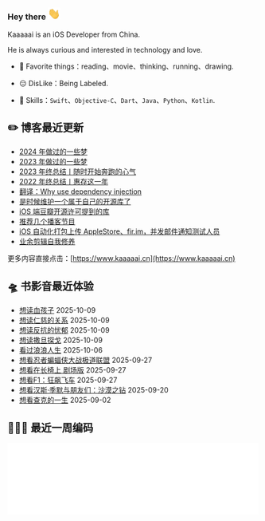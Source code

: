 ### Hey there <img src="https://raw.githubusercontent.com/kaaaaai/kaaaaai/master/images/hvRJCLFzcasrR4ia7z.gif" width="25px">

Kaaaaai is an iOS Developer from China.

He is always curious and interested in technology and love.

- 🕺 Favorite things：reading、movie、thinking、running、drawing.

- 😑 DisLike：Being Labeled.

- 🧰 Skills：`Swift`、`Objective-C`、`Dart`、`Java`、`Python`、`Kotlin`.

<!-- [![Kaaaaai](https://github-readme-stats.vercel.app/api/top-langs/?username=kaaaaai&layout=compact)](https://kaaaaai.cn/) -->

## ✏️ 博客最近更新

<!-- blog starts -->
- [2024 年做过的一些梦](https://www.kaaaaai.cn/dream-in-2024.html)
- [2023 年做过的一些梦](https://www.kaaaaai.cn/dream-in-2023.html)
- [2023 年终总结丨随时开始奔跑的心气](https://www.kaaaaai.cn/2024-year-end-review.html)
- [2022 年终总结丨惠存这一年](https://www.kaaaaai.cn/2023-year-end-review.html)
- [翻译：Why use dependency injection](https://www.kaaaaai.cn/translation-why-use-dependency-injection.html)
- [是时候维护一个属于自己的开源库了](https://www.kaaaaai.cn/its-time-to-build-an-open-source-library.html)
- [iOS 端豆瓣开源许可提到的库](https://www.kaaaaai.cn/ios-douban-open-source-license-mentioned-in-the-library.html)
- [推荐几个播客节目](https://www.kaaaaai.cn/recommend-a-few-podcasts.html)
- [iOS 自动化打包上传 AppleStore、fir.im，并发邮件通知测试人员](https://www.kaaaaai.cn/ios-automated-packaging-complicated-by-mail.html)
- [业余剪辑自我修养](https://www.kaaaaai.cn/amateur-clipsself-improvement.html)
<!-- blog ends -->

更多内容直接点击：[https://www.kaaaaai.cn](https://www.kaaaaai.cn)

## 🛸 书影音最近体验

<!-- douban starts -->
- [想读血孩子](https://book.douban.com/subject/36985532/) 2025-10-09
- [想读仁慈的关系](https://book.douban.com/subject/36409330/) 2025-10-09
- [想读反抗的忧郁](https://book.douban.com/subject/36363533/) 2025-10-09
- [想读撒旦探戈](https://book.douban.com/subject/26394865/) 2025-10-09
- [看过浪浪人生](https://movie.douban.com/subject/36207392/) 2025-10-06
- [想看忍者蝙蝠侠大战极道联盟](https://movie.douban.com/subject/36912440/) 2025-09-27
- [想看在长椅上 剧场版](https://movie.douban.com/subject/37037753/) 2025-09-27
- [想看F1：狂飙飞车](https://movie.douban.com/subject/35689244/) 2025-09-27
- [想看汉斯·季默与朋友们：沙漠之钻](https://movie.douban.com/subject/37234302/) 2025-09-20
- [想看查克的一生](https://movie.douban.com/subject/36399569/) 2025-09-02
<!-- douban ends -->


## 👨🏻‍💻 最近一周编码

![light](https://raw.githubusercontent.com/kaaaaai/kaaaaai/master/images/wakatime_weekly_language_stats.svg#gh-light-mode-only)

<!-- code_time starts -->

<!-- code_time ends -->

<!--
**kaaaaai/kaaaaai** is a ✨ _special_ ✨ repository because its `README.md` (this file) appears on your GitHub profile.
![Kaaaaai's github stats](https://github-readme-stats.vercel.app/api?use

<img align="right" src="https://github.com/kaaaaai/kaaaaai/blob/master/giphy.gif" alt="Illustration of Kaya speaking at a conference with coding bubbles in background" width=400px height=566px/>

Here are some ideas to get you started:

- 🔭 I’m currently working on ...
- 🌱 I’m currently learning ...
- 👯 I’m looking to collaborate on ...
- 🤔 I’m looking for help with ...
- 💬 Ask me about ...
- 📫 How to reach me: ...
- 😄 Pronouns: ...
- ⚡ Fun fact: ...
-->
